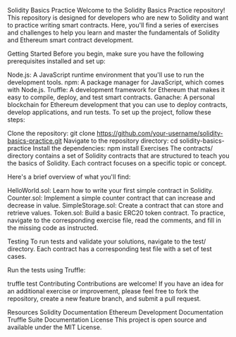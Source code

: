 Solidity Basics Practice
Welcome to the Solidity Basics Practice repository! This repository is designed for developers who are new to Solidity and want to practice writing smart contracts. Here, you'll find a series of exercises and challenges to help you learn and master the fundamentals of Solidity and Ethereum smart contract development.

Getting Started
Before you begin, make sure you have the following prerequisites installed and set up:

Node.js: A JavaScript runtime environment that you'll use to run the development tools.
npm: A package manager for JavaScript, which comes with Node.js.
Truffle: A development framework for Ethereum that makes it easy to compile, deploy, and test smart contracts.
Ganache: A personal blockchain for Ethereum development that you can use to deploy contracts, develop applications, and run tests.
To set up the project, follow these steps:

Clone the repository:
git clone https://github.com/your-username/solidity-basics-practice.git
Navigate to the repository directory:
cd solidity-basics-practice
Install the dependencies:
npm install
Exercises
The contracts/ directory contains a set of Solidity contracts that are structured to teach you the basics of Solidity. Each contract focuses on a specific topic or concept.

Here's a brief overview of what you'll find:

HelloWorld.sol: Learn how to write your first simple contract in Solidity.
Counter.sol: Implement a simple counter contract that can increase and decrease in value.
SimpleStorage.sol: Create a contract that can store and retrieve values.
Token.sol: Build a basic ERC20 token contract.
To practice, navigate to the corresponding exercise file, read the comments, and fill in the missing code as instructed.

Testing
To run tests and validate your solutions, navigate to the test/ directory. Each contract has a corresponding test file with a set of test cases.

Run the tests using Truffle:

truffle test
Contributing
Contributions are welcome! If you have an idea for an additional exercise or improvement, please feel free to fork the repository, create a new feature branch, and submit a pull request.

Resources
Solidity Documentation
Ethereum Development Documentation
Truffle Suite Documentation
License
This project is open source and available under the MIT License.
